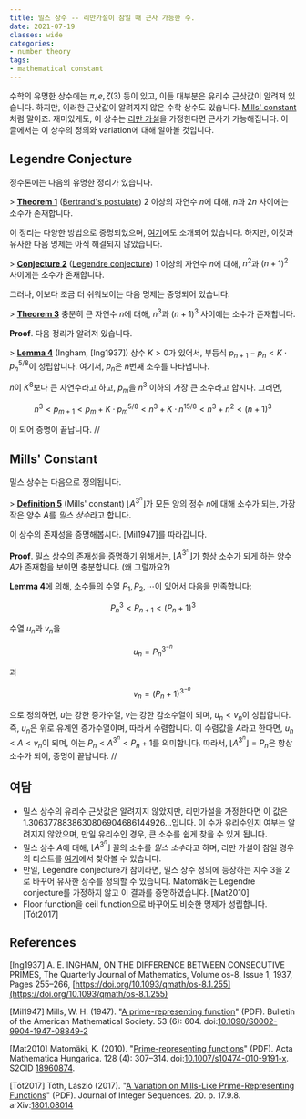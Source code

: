 ```yaml
---
title: 밀스 상수 -- 리만가설이 참일 때 근사 가능한 수.
date: 2021-07-19
classes: wide
categories:
- number theory
tags:
- mathematical constant
---
```


수학의 유명한 상수에는 $\pi, e, \zeta(3)$ 등이 있고, 이들 대부분은 유리수 근삿값이 알려져 있습니다. 하지만, 이러한 근삿값이 알려지지 않은 수학 상수도 있습니다. [Mills' constant](https://en.wikipedia.org/wiki/Mills%27_constant)처럼 말이죠. 재미있게도, 이 상수는 [리만 가설](https://en.wikipedia.org/wiki/Riemann_hypothesis)을 가정한다면 근사가 가능해집니다. 이 글에서는 이 상수의 정의와 variation에 대해 알아볼 것입니다.

## Legendre Conjecture

정수론에는 다음의 유명한 정리가 있습니다.

\> <ins>**Theorem 1**</ins> ([Bertrand's postulate](https://en.wikipedia.org/wiki/Bertrand%27s_postulate)) $2$ 이상의 자연수 $n$에 대해, $n$과 $2n$ 사이에는 소수가 존재합니다.

이 정리는 다양한 방법으로 증명되었으며, [여기](https://en.wikipedia.org/wiki/Proof_of_Bertrand%27s_postulate)에도 소개되어 있습니다. 하지만, 이것과 유사한 다음 명제는 아직 해결되지 않았습니다.

\> <ins>**Conjecture 2**</ins> ([Legendre conjecture](https://en.wikipedia.org/wiki/Legendre%27s_conjecture)) $1$ 이상의 자연수 $n$에 대해, $n^2$과 $(n+1)^2$ 사이에는 소수가 존재합니다.

그러나, 이보다 조금 더 쉬워보이는 다음 명제는 증명되어 있습니다.

\> <ins>**Theorem 3**</ins> 충분히 큰 자연수 $n$에 대해, $n^3$과 $(n+1)^3$ 사이에는 소수가 존재합니다.

**Proof**. 다음 정리가 알려져 있습니다.

\> <ins>**Lemma 4**</ins> (Ingham, \[Ing1937\]) 상수 $K>0$가 있어서, 부등식 $p_{n+1} - p_n < K \cdot p_n^{5/8}$이 성립합니다. 여기서, $p_n$은 $n$번째 소수를 나타냅니다.

$n$이 $K^8$보다 큰 자연수라고 하고, $p_m$을 $n^3$ 이하의 가장 큰 소수라고 합시다. 그러면,

$$ n^3 < p_{m+1} < p_m + K \cdot p_m^{5/8} < n^3 + K \cdot n^{15/8} < n^3 + n^2 < (n+1)^3 $$

이 되어 증명이 끝납니다. //

## Mills' Constant

밀스 상수는 다음으로 정의됩니다.

\> <ins>**Definition 5**</ins> (Mills' constant) $\lfloor A^{3^n} \rfloor$가 모든 양의 정수 $n$에 대해 소수가 되는, 가장 작은 양수 $A$를 *밀스 상수*라고 합니다.

이 상수의 존재성을 증명해봅시다. \[Mil1947\]를 따라갑니다.

**Proof**. 밀스 상수의 존재성을 증명하기 위해서는, $\lfloor A^{3^n} \rfloor$가 항상 소수가 되게 하는 양수 $A$가 존재함을 보이면 충분합니다. (왜 그럴까요?)

**Lemma 4**에 의해, 소수들의 수열 $P_1, P_2, \cdots$이 있어서 다음을 만족합니다:

$$ P_n^3 < P_{n+1} < (P_n+1)^3 $$

수열 $u_n$과 $v_n$을

$$ u_n = P_n^{3^{-n}} $$

과

$$ \qquad v_n = (P_n+1)^{3^{-n}} $$

으로 정의하면, $u$는 강한 증가수열, $v$는 강한 감소수열이 되며, $u_n < v_n$이 성립합니다. 즉, $u_n$은 위로 유계인 증가수열이며, 따라서 수렴합니다. 이 수렴값을 $A$라고 한다면, $u_n < A < v_n$이 되며, 이는 $P_n < A^{3^n} < P_n+1$를 의미합니다. 따라서, $\lfloor A^{3^n} \rfloor = P_n$은 항상 소수가 되어, 증명이 끝납니다. //

## 여담

- 밀스 상수의 유리수 근삿값은 알려지지 않았지만, 리만가설을 가정한다면 이 값은 $1.3063778838630806904686144926\dots$입니다. 이 수가 유리수인지 여부는 알려지지 않았으며, 만일 유리수인 경우, 큰 소수를 쉽게 찾을 수 있게 됩니다.
- 밀스 상수 $A$에 대해, $\lfloor A^{3^n} \rfloor$ 꼴의 소수를 *밀스 소수*라고 하며, 리만 가설이 참일 경우의 리스트를 [여기](https://oeis.org/A051254)에서 찾아볼 수 있습니다.
- 만일, Legendre conjecture가 참이라면, 밀스 상수 정의에 등장하는 지수 $3$을 $2$로 바꾸어 유사한 상수를 정의할 수 있습니다. Matomäki는 Legendre conjecture를 가정하지 않고 이 결과를 증명하였습니다. \[Mat2010\]
- Floor function을 ceil function으로 바꾸어도 비슷한 명제가 성립합니다. \[Tót2017\]

## References

\[Ing1937\] A. E. INGHAM, ON THE DIFFERENCE BETWEEN CONSECUTIVE PRIMES, The Quarterly Journal of Mathematics, Volume os-8, Issue 1, 1937, Pages 255–266, [https://doi.org/10.1093/qmath/os-8.1.255](https://doi.org/10.1093/qmath/os-8.1.255)

\[Mil1947\] Mills, W. H. (1947). "[A prime-representing function](https://www.ams.org/journals/bull/1947-53-06/S0002-9904-1947-08849-2/S0002-9904-1947-08849-2.pdf)" (PDF). Bulletin of the American Mathematical Society. 53 (6): 604. doi:[10.1090/S0002-9904-1947-08849-2](https://doi.org/10.1090%2FS0002-9904-1947-08849-2)

\[Mat2010\] Matomäki, K. (2010). "[Prime-representing functions](https://users.utu.fi/ksmato/papers/Primerepfunc.pdf)" (PDF). Acta Mathematica Hungarica. 128 (4): 307–314. doi:[10.1007/s10474-010-9191-x](https://doi.org/10.1007%2Fs10474-010-9191-x). S2CID [18960874](https://api.semanticscholar.org/CorpusID:18960874).

\[Tót2017\] Tóth, László (2017). "[A Variation on Mills-Like Prime-Representing Functions](https://cs.uwaterloo.ca/journals/JIS/VOL20/Toth2/toth32.pdf)" (PDF). Journal of Integer Sequences. 20. p. 17.9.8. arXiv:[1801.08014](https://arxiv.org/abs/1801.08014)
